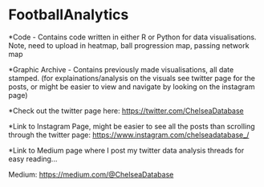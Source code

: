 # FootballAnalytics


*Code - Contains code written in either R or Python for data visualisations. Note, need to upload in heatmap, ball progression map, passing network map

*Graphic Archive - Contains previously made visualisations, all date stamped. (for explainations/analysis on the visuals see twitter page for the posts, or might be easier to view and navigate by looking on the instagram page)

*Check out the twitter page here: https://twitter.com/ChelseaDatabase

*Link to Instagram Page, might be easier to see all the posts than scrolling through the twitter page: https://www.instagram.com/chelseadatabase_/

*Link to Medium page where I post my twitter data analysis threads for easy reading...

Medium: https://medium.com/@ChelseaDatabase

